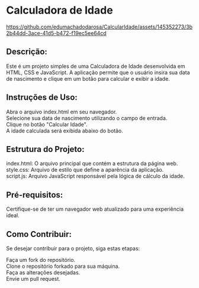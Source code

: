 # Calculadora de Idade

https://github.com/edumachadodarosa/CalcularIdade/assets/145352273/3b2b44dd-3ace-41d5-b472-f19ec5ee64cd

##  Descrição:





Este é um projeto simples de uma Calculadora de Idade desenvolvida em HTML, CSS e JavaScript. A aplicação permite que o usuário insira sua data de nascimento e clique em um botão para calcular e exibir a idade.



## Instruções de Uso:
Abra o arquivo index.html em seu navegador.<br>
Selecione sua data de nascimento utilizando o campo de entrada.<br>
Clique no botão "Calcular Idade".<br>
A idade calculada será exibida abaixo do botão.


## Estrutura do Projeto:
index.html: O arquivo principal que contém a estrutura da página web.<br>
style.css: Arquivo de estilo que define a aparência da aplicação.<br>
script.js: Arquivo JavaScript responsável pela lógica de cálculo da idade.


## Pré-requisitos:
Certifique-se de ter um navegador web atualizado para uma experiência ideal.

## Como Contribuir:
Se desejar contribuir para o projeto, siga estas etapas:

Faça um fork do repositório.<br>
Clone o repositório forkado para sua máquina.<br>
Faça as alterações desejadas.<br>
Envie um pull request.

